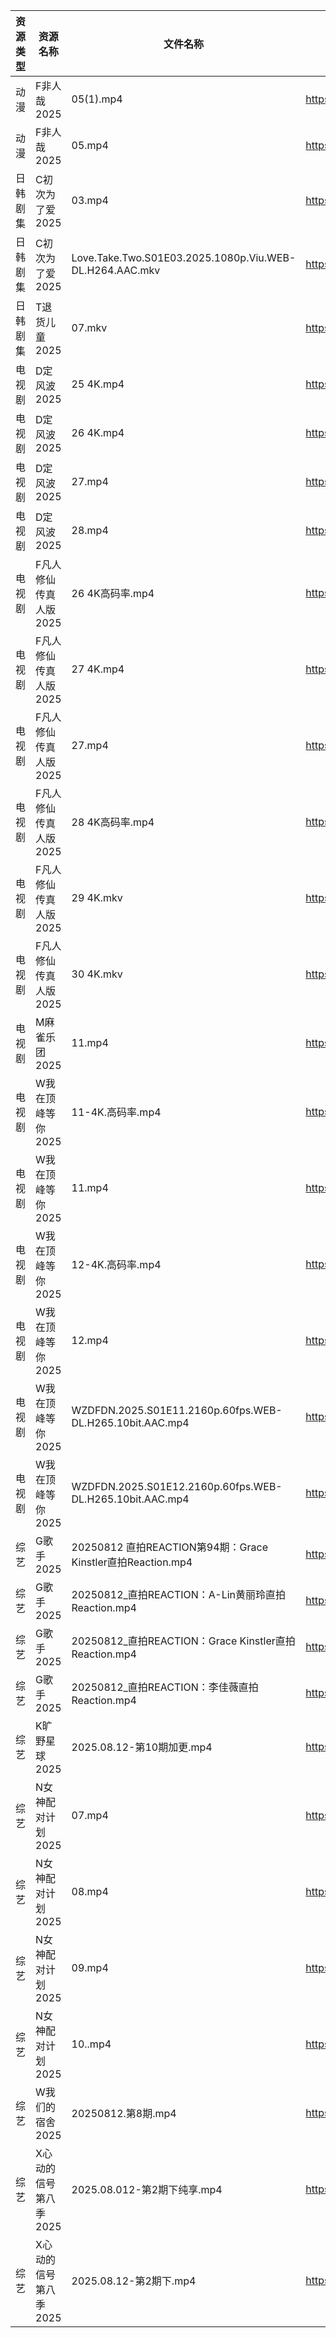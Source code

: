 | 资源类型 | 资源名称          | 文件名称                                                     | 分享链接                                 | 更新时间                |
| ---- | ------------- | -------------------------------------------------------- | ------------------------------------ | ------------------- |
| 动漫   | F非人哉2025      | 05(1).mp4                                                | https://pan.quark.cn/s/f1a1468453ba  | 2025-08-12 16:20:08 |
| 动漫   | F非人哉2025      | 05.mp4                                                   | https://pan.quark.cn/s/f1a1468453ba  | 2025-08-12 16:20:04 |
| 日韩剧集 | C初次为了爱2025    | 03.mp4                                                   | https://pan.quark.cn/s/0523b5d1b795  | 2025-08-12 21:17:57 |
| 日韩剧集 | C初次为了爱2025    | Love.Take.Two.S01E03.2025.1080p.Viu.WEB-DL.H264.AAC.mkv  | https://pan.quark.cn/s/0523b5d1b795  | 2025-08-12 21:17:54 |
| 日韩剧集 | T退货儿童2025     | 07.mkv                                                   | https://pan.quark.cn/s/6d2fc4aa64cc  | 2025-08-12 01:33:26 |
| 电视剧  | D定风波2025      | 25 4K.mp4                                                | https://www.alipan.com/s/JczfVyDN3cU | 2025-08-12 00:01:04 |
| 电视剧  | D定风波2025      | 26 4K.mp4                                                | https://www.alipan.com/s/JczfVyDN3cU | 2025-08-12 00:01:01 |
| 电视剧  | D定风波2025      | 27.mp4                                                   | https://www.alipan.com/s/JczfVyDN3cU | 2025-08-12 20:01:04 |
| 电视剧  | D定风波2025      | 28.mp4                                                   | https://www.alipan.com/s/JczfVyDN3cU | 2025-08-12 20:01:03 |
| 电视剧  | F凡人修仙传真人版2025 | 26 4K高码率.mp4                                             | https://www.alipan.com/s/Nv8hxtNv9F1 | 2025-08-12 14:01:05 |
| 电视剧  | F凡人修仙传真人版2025 | 27 4K.mp4                                                | https://www.alipan.com/s/Nv8hxtNv9F1 | 2025-08-12 16:01:06 |
| 电视剧  | F凡人修仙传真人版2025 | 27.mp4                                                   | https://www.alipan.com/s/Nv8hxtNv9F1 | 2025-08-12 14:01:04 |
| 电视剧  | F凡人修仙传真人版2025 | 28 4K高码率.mp4                                             | https://www.alipan.com/s/Nv8hxtNv9F1 | 2025-08-12 16:01:05 |
| 电视剧  | F凡人修仙传真人版2025 | 29 4K.mkv                                                | https://www.alipan.com/s/Nv8hxtNv9F1 | 2025-08-12 16:01:05 |
| 电视剧  | F凡人修仙传真人版2025 | 30 4K.mkv                                                | https://www.alipan.com/s/Nv8hxtNv9F1 | 2025-08-12 16:01:04 |
| 电视剧  | M麻雀乐团2025     | 11.mp4                                                   | https://pan.quark.cn/s/6f7fe24c7e8f  | 2025-08-12 01:27:57 |
| 电视剧  | W我在顶峰等你2025   | 11-4K.高码率.mp4                                            | https://pan.quark.cn/s/cb17e03fd6d6  | 2025-08-12 16:34:35 |
| 电视剧  | W我在顶峰等你2025   | 11.mp4                                                   | https://pan.quark.cn/s/cb17e03fd6d6  | 2025-08-12 16:34:53 |
| 电视剧  | W我在顶峰等你2025   | 12-4K.高码率.mp4                                            | https://pan.quark.cn/s/cb17e03fd6d6  | 2025-08-12 16:34:32 |
| 电视剧  | W我在顶峰等你2025   | 12.mp4                                                   | https://pan.quark.cn/s/cb17e03fd6d6  | 2025-08-12 16:34:56 |
| 电视剧  | W我在顶峰等你2025   | WZDFDN.2025.S01E11.2160p.60fps.WEB-DL.H265.10bit.AAC.mp4 | https://pan.quark.cn/s/cb17e03fd6d6  | 2025-08-12 16:34:49 |
| 电视剧  | W我在顶峰等你2025   | WZDFDN.2025.S01E12.2160p.60fps.WEB-DL.H265.10bit.AAC.mp4 | https://pan.quark.cn/s/cb17e03fd6d6  | 2025-08-12 16:34:40 |
| 综艺   | G歌手2025       | 20250812  直拍REACTION第94期：Grace Kinstler直拍Reaction.mp4    | https://www.alipan.com/s/BnAVvcGrxme | 2025-08-12 16:02:18 |
| 综艺   | G歌手2025       | 20250812_直拍REACTION：A-Lin黄丽玲直拍Reaction.mp4               | https://www.alipan.com/s/BnAVvcGrxme | 2025-08-12 18:02:18 |
| 综艺   | G歌手2025       | 20250812_直拍REACTION：Grace Kinstler直拍Reaction.mp4         | https://www.alipan.com/s/BnAVvcGrxme | 2025-08-12 18:02:17 |
| 综艺   | G歌手2025       | 20250812_直拍REACTION：李佳薇直拍Reaction.mp4                    | https://www.alipan.com/s/BnAVvcGrxme | 2025-08-12 18:02:16 |
| 综艺   | K旷野星球2025     | 2025.08.12-第10期加更.mp4                                    | https://pan.quark.cn/s/d0c62909cc55  | 2025-08-12 16:43:00 |
| 综艺   | N女神配对计划2025   | 07.mp4                                                   | https://pan.quark.cn/s/86f4eacd4309  | 2025-08-12 16:44:13 |
| 综艺   | N女神配对计划2025   | 08.mp4                                                   | https://pan.quark.cn/s/86f4eacd4309  | 2025-08-12 16:44:20 |
| 综艺   | N女神配对计划2025   | 09.mp4                                                   | https://pan.quark.cn/s/86f4eacd4309  | 2025-08-12 16:44:10 |
| 综艺   | N女神配对计划2025   | 10..mp4                                                  | https://pan.quark.cn/s/86f4eacd4309  | 2025-08-12 16:44:06 |
| 综艺   | W我们的宿舍2025    | 20250812.第8期.mp4                                         | https://pan.quark.cn/s/f9a388d84b7d  | 2025-08-12 16:45:12 |
| 综艺   | X心动的信号第八季2025 | 2025.08.012-第2期下纯享.mp4                                   | https://pan.quark.cn/s/a2f1532c7f0e  | 2025-08-12 16:45:56 |
| 综艺   | X心动的信号第八季2025 | 2025.08.12-第2期下.mp4                                      | https://pan.quark.cn/s/a2f1532c7f0e  | 2025-08-12 16:45:53 |
